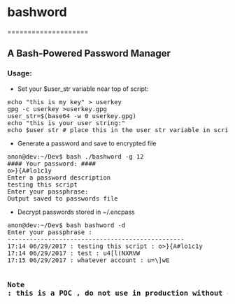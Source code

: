 # bashword
====================
## A Bash-Powered Password Manager


### Usage:


- Set your $user_str variable near top of script:

<pre>
echo "this is my key" > userkey
gpg -c userkey >userkey.gpg
user_str=$(base64 -w 0 userkey.gpg)
echo "this is your user string:"
echo $user_str # place this in the user_str variable in script
</pre>

- Generate a password and save to encrypted file

<pre>
anon@dev:~/Dev$ bash ./bashword -g 12
#### Your password: ####
o>}{A#lo1c1y
Enter a password description
testing this script
Enter your passphrase: 
Output saved to passwords file
</pre>

- Decrypt passwords stored in ~/.encpass

<pre>
anon@dev:~/Dev$ bash bashword -d
Enter your passphrase : 
------------------------------------------------
17:14 06/29/2017 : testing this script : o>}{A#lo1c1y
17:14 06/29/2017 : test : u4[l(NXRVW
17:15 06/29/2017 : whatever account : u=\]wE<c_f
17:16 06/29/2017 : whatever other acct : QaB^)s7xj
</pre>

### Note : this is a POC , do not use in production without caution
